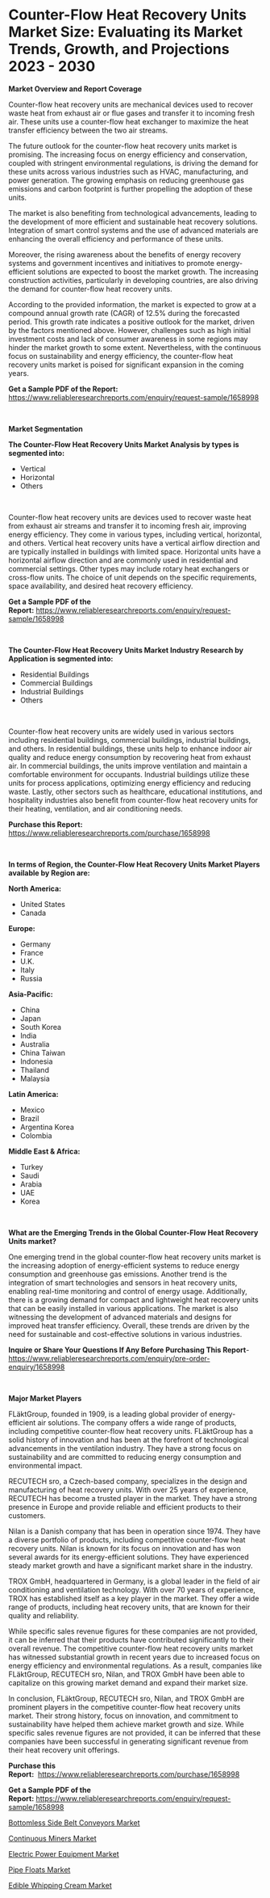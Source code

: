 <p><h1>Counter-Flow Heat Recovery Units Market Size: Evaluating its Market Trends, Growth, and Projections 2023 - 2030</h1></p><p><strong>Market Overview and Report Coverage</strong></p>
<p><p>Counter-flow heat recovery units are mechanical devices used to recover waste heat from exhaust air or flue gases and transfer it to incoming fresh air. These units use a counter-flow heat exchanger to maximize the heat transfer efficiency between the two air streams.</p><p>The future outlook for the counter-flow heat recovery units market is promising. The increasing focus on energy efficiency and conservation, coupled with stringent environmental regulations, is driving the demand for these units across various industries such as HVAC, manufacturing, and power generation. The growing emphasis on reducing greenhouse gas emissions and carbon footprint is further propelling the adoption of these units.</p><p>The market is also benefiting from technological advancements, leading to the development of more efficient and sustainable heat recovery solutions. Integration of smart control systems and the use of advanced materials are enhancing the overall efficiency and performance of these units.</p><p>Moreover, the rising awareness about the benefits of energy recovery systems and government incentives and initiatives to promote energy-efficient solutions are expected to boost the market growth. The increasing construction activities, particularly in developing countries, are also driving the demand for counter-flow heat recovery units.</p><p>According to the provided information, the market is expected to grow at a compound annual growth rate (CAGR) of 12.5% during the forecasted period. This growth rate indicates a positive outlook for the market, driven by the factors mentioned above. However, challenges such as high initial investment costs and lack of consumer awareness in some regions may hinder the market growth to some extent. Nevertheless, with the continuous focus on sustainability and energy efficiency, the counter-flow heat recovery units market is poised for significant expansion in the coming years.</p></p>
<p><strong>Get a Sample PDF of the Report:</strong> <a href="https://www.reliableresearchreports.com/enquiry/request-sample/1658998">https://www.reliableresearchreports.com/enquiry/request-sample/1658998</a></p>
<p>&nbsp;</p>
<p><strong>Market Segmentation</strong></p>
<p><strong>The Counter-Flow Heat Recovery Units Market Analysis by types is segmented into:</strong></p>
<p><ul><li>Vertical</li><li>Horizontal</li><li>Others</li></ul></p>
<p>&nbsp;</p>
<p><p>Counter-flow heat recovery units are devices used to recover waste heat from exhaust air streams and transfer it to incoming fresh air, improving energy efficiency. They come in various types, including vertical, horizontal, and others. Vertical heat recovery units have a vertical airflow direction and are typically installed in buildings with limited space. Horizontal units have a horizontal airflow direction and are commonly used in residential and commercial settings. Other types may include rotary heat exchangers or cross-flow units. The choice of unit depends on the specific requirements, space availability, and desired heat recovery efficiency.</p></p>
<p><strong>Get a Sample PDF of the Report:</strong>&nbsp;<a href="https://www.reliableresearchreports.com/enquiry/request-sample/1658998">https://www.reliableresearchreports.com/enquiry/request-sample/1658998</a></p>
<p>&nbsp;</p>
<p><strong>The Counter-Flow Heat Recovery Units Market Industry Research by Application is segmented into:</strong></p>
<p><ul><li>Residential Buildings</li><li>Commercial Buildings</li><li>Industrial Buildings</li><li>Others</li></ul></p>
<p>&nbsp;</p>
<p><p>Counter-flow heat recovery units are widely used in various sectors including residential buildings, commercial buildings, industrial buildings, and others. In residential buildings, these units help to enhance indoor air quality and reduce energy consumption by recovering heat from exhaust air. In commercial buildings, the units improve ventilation and maintain a comfortable environment for occupants. Industrial buildings utilize these units for process applications, optimizing energy efficiency and reducing waste. Lastly, other sectors such as healthcare, educational institutions, and hospitality industries also benefit from counter-flow heat recovery units for their heating, ventilation, and air conditioning needs.</p></p>
<p><strong>Purchase this Report:</strong>&nbsp; <a href="https://www.reliableresearchreports.com/purchase/1658998">https://www.reliableresearchreports.com/purchase/1658998</a></p>
<p>&nbsp;</p>
<p><strong>In terms of Region, the Counter-Flow Heat Recovery Units Market Players available by Region are:</strong></p>
<p>
    <p> <strong> North America: </strong>
        <ul>
            <li>United States</li>
            <li>Canada</li>
        </ul>
        </p> 
    <p> <strong> Europe: </strong>
        <ul>
            <li>Germany</li>
            <li>France</li>
            <li>U.K.</li>
            <li>Italy</li>
            <li>Russia</li>
        </ul>
        </p> 
    <p> <strong> Asia-Pacific: </strong>
        <ul>
            <li>China</li>
            <li>Japan</li>
            <li>South Korea</li>
            <li>India</li>
            <li>Australia</li>
            <li>China Taiwan</li>
            <li>Indonesia</li>
            <li>Thailand</li>
            <li>Malaysia</li>
        </ul>
        </p> 
    <p> <strong> Latin America: </strong>
        <ul>
            <li>Mexico</li>
            <li>Brazil</li>
            <li>Argentina Korea</li>
            <li>Colombia</li>
        </ul>
        </p> 
    <p> <strong> Middle East & Africa: </strong>
        <ul>
            <li>Turkey</li>
            <li>Saudi</li>
            <li>Arabia</li>
            <li>UAE</li>
            <li>Korea</li>
        </ul>
    </p>
    </p>
<p>&nbsp;</p>
<p><strong>What are the Emerging Trends in the Global Counter-Flow Heat Recovery Units market?</strong></p>
<p><p>One emerging trend in the global counter-flow heat recovery units market is the increasing adoption of energy-efficient systems to reduce energy consumption and greenhouse gas emissions. Another trend is the integration of smart technologies and sensors in heat recovery units, enabling real-time monitoring and control of energy usage. Additionally, there is a growing demand for compact and lightweight heat recovery units that can be easily installed in various applications. The market is also witnessing the development of advanced materials and designs for improved heat transfer efficiency. Overall, these trends are driven by the need for sustainable and cost-effective solutions in various industries.</p></p>
<p><strong>Inquire or Share Your Questions If Any Before Purchasing This Report</strong>- <a href="https://www.reliableresearchreports.com/enquiry/pre-order-enquiry/1658998">https://www.reliableresearchreports.com/enquiry/pre-order-enquiry/1658998</a></p>
<p>&nbsp;</p>
<p><strong>Major Market Players</strong></p>
<p><p>FLäktGroup, founded in 1909, is a leading global provider of energy-efficient air solutions. The company offers a wide range of products, including competitive counter-flow heat recovery units. FLäktGroup has a solid history of innovation and has been at the forefront of technological advancements in the ventilation industry. They have a strong focus on sustainability and are committed to reducing energy consumption and environmental impact.</p><p>RECUTECH sro, a Czech-based company, specializes in the design and manufacturing of heat recovery units. With over 25 years of experience, RECUTECH has become a trusted player in the market. They have a strong presence in Europe and provide reliable and efficient products to their customers.</p><p>Nilan is a Danish company that has been in operation since 1974. They have a diverse portfolio of products, including competitive counter-flow heat recovery units. Nilan is known for its focus on innovation and has won several awards for its energy-efficient solutions. They have experienced steady market growth and have a significant market share in the industry.</p><p>TROX GmbH, headquartered in Germany, is a global leader in the field of air conditioning and ventilation technology. With over 70 years of experience, TROX has established itself as a key player in the market. They offer a wide range of products, including heat recovery units, that are known for their quality and reliability.</p><p>While specific sales revenue figures for these companies are not provided, it can be inferred that their products have contributed significantly to their overall revenue. The competitive counter-flow heat recovery units market has witnessed substantial growth in recent years due to increased focus on energy efficiency and environmental regulations. As a result, companies like FLäktGroup, RECUTECH sro, Nilan, and TROX GmbH have been able to capitalize on this growing market demand and expand their market size.</p><p>In conclusion, FLäktGroup, RECUTECH sro, Nilan, and TROX GmbH are prominent players in the competitive counter-flow heat recovery units market. Their strong history, focus on innovation, and commitment to sustainability have helped them achieve market growth and size. While specific sales revenue figures are not provided, it can be inferred that these companies have been successful in generating significant revenue from their heat recovery unit offerings.</p></p>
<p><strong>Purchase this Report:</strong>&nbsp;&nbsp;<a href="https://www.reliableresearchreports.com/purchase/1658998">https://www.reliableresearchreports.com/purchase/1658998</a></p>
<p></p>
<p><strong>Get a Sample PDF of the Report:</strong>&nbsp;<a href="https://www.reliableresearchreports.com/enquiry/request-sample/1658998">https://www.reliableresearchreports.com/enquiry/request-sample/1658998</a></p>
<p><p><a href="https://github.com/Krish2023na/Market-Research-Report-List-1/blob/main/bottomless-side-belt-conveyors-market.md">Bottomless Side Belt Conveyors Market</a></p><p><a href="https://www.linkedin.com/pulse/continuous-miners-market-size-2023-2030-global-industrial-phzue/">Continuous Miners Market</a></p><p><a href="https://medium.com/@itzelheller546/electric-power-equipment-market-trends-and-market-analysis-forecasted-for-period-2023-2030-8bafe00f2eef">Electric Power Equipment Market</a></p><p><a href="https://www.linkedin.com/pulse/pipe-floats-market-insights-players-forecast-till-2030-a0b7e/">Pipe Floats Market</a></p><p><a href="https://github.com/zebdakicsin/Market-Research-Report-List-1/blob/main/edible-whipping-cream-market.md">Edible Whipping Cream Market</a></p></p>